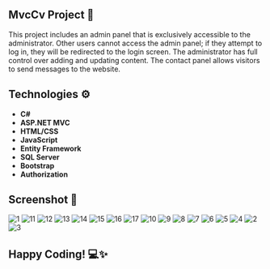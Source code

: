 ## MvcCv Project 🚀

This project includes an admin panel that is exclusively accessible to the administrator. Other users cannot access the admin panel; if they attempt to log in, they will be redirected to the login screen. The administrator has full control over adding and updating content.
The contact panel allows visitors to send messages to the website.

## Technologies ⚙️

- **C#**
- **ASP.NET MVC**
- **HTML/CSS**
- **JavaScript**
- **Entity Framework**
- **SQL Server**
- **Bootstrap**
- **Authorization**

## Screenshot 📸

![1](https://github.com/user-attachments/assets/7cb96345-0631-4a28-b734-2e944e5fb3bc)
![11](https://github.com/user-attachments/assets/a15dfdba-1703-46c9-bba8-468e5876a89d)
![12](https://github.com/user-attachments/assets/0edaab6f-3e68-4c25-9146-33e9acbcbee4)
![13](https://github.com/user-attachments/assets/a6353ee8-3efd-472e-87ad-cf2a453a2926)
![14](https://github.com/user-attachments/assets/e66144a7-81e0-4393-a63a-e38236a069da)
![15](https://github.com/user-attachments/assets/63e65bd2-4761-445c-838f-ce6facef4111)
![16](https://github.com/user-attachments/assets/82990001-491c-4e6b-a47b-00ab6c214945)
![17](https://github.com/user-attachments/assets/88e4de6b-15f6-469f-a1bd-b11e4078bc12)
![10](https://github.com/user-attachments/assets/f45ae612-9a69-468f-98c2-c4efa8afafb8)
![9](https://github.com/user-attachments/assets/4d10245c-ebfa-48d0-b2f6-5f1249a26073)
![8](https://github.com/user-attachments/assets/830dacef-2177-4071-b8af-baf0deb8547f)
![7](https://github.com/user-attachments/assets/af983db9-875a-4052-b7b2-9d967094cb8e)
![6](https://github.com/user-attachments/assets/00b2bdd1-56b3-426e-b256-5262d39283b7)
![5](https://github.com/user-attachments/assets/4d41217a-e648-4b60-8c42-fd67a830715b)
![4](https://github.com/user-attachments/assets/d4a2c87b-e1f5-4a1a-a91f-dd172780f0a7)
![2](https://github.com/user-attachments/assets/e9f82b9b-31c0-4c2e-b464-3000779866f0)
![3](https://github.com/user-attachments/assets/14428bd8-8ccf-4a40-b903-21adc6cc77d9)

## Happy Coding! 💻✨
